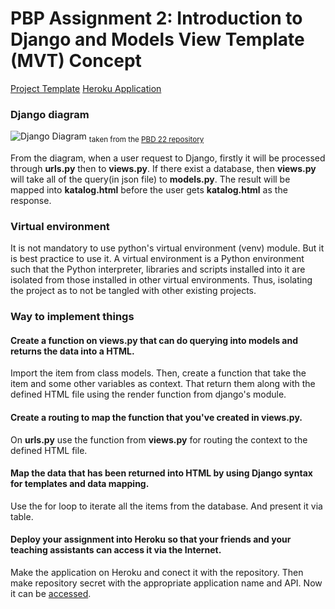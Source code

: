 # PBP Assignment 2: Introduction to Django and Models View Template (MVT) Concept

[Project Template](https://github.com/pbp-fasilkom-ui/assignment-repository)
[Heroku Application](https://raaassignment2.herokuapp.com/katalog/)

### Django diagram

![Django Diagram](https://krify.co/wp-content/uploads/2019/06/Django-Work-flow.jpg)
<sub>taken from the [PBD 22 repository](https://pbp-fasilkom-ui.github.io/ganjil-2023/en/assignments/tutorial/tutorial-1)</sub>

From the diagram, when a user request to Django, firstly it will be processed through **urls.py** then to **views.py**. If there exist a database, then **views.py** will take all of the query(in json file) to **models.py**. The result will be mapped into **katalog.html** before the user gets **katalog.html** as the response.

### Virtual environment

It is not mandatory to use python's virtual environment (venv) module. But it is best practice to use it. A virtual environment is a Python environment such that the Python interpreter, libraries and scripts installed into it are isolated from those installed in other virtual environments. Thus, isolating the project as to not be tangled with other existing projects.

### Way to implement things

#### Create a function on views.py that can do querying into models and returns the data into a HTML.

Import the item from class models. Then, create a function that take the item and some other variables as context. That return them along with the defined HTML file using the render function from django's module.

#### Create a routing to map the function that you've created in views.py.

On **urls.py** use the function from **views.py** for routing the context to the defined HTML file.

#### Map the data that has been returned into HTML by using Django syntax for templates and data mapping.

Use the for loop to iterate all the items from the database. And present it via table.

#### Deploy your assignment into Heroku so that your friends and your teaching assistants can access it via the Internet.

Make the application on Heroku and conect it with the repository. Then make repository secret with the appropriate application name and API. Now it can be [accessed](https://raaassignment2.herokuapp.com/katalog/).